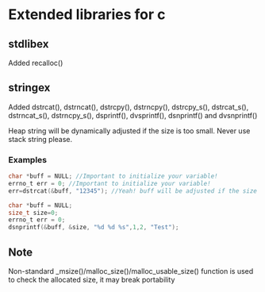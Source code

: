 # Extended libraries for c

## stdlibex

Added recalloc()

## stringex

Added dstrcat(), dstrncat(), dstrcpy(), dstrncpy(), dstrcpy_s(), dstrcat_s(), dstrncat_s(), dstrncpy_s(), dsprintf(), dvsprintf(), dsnprintf() and dvsnprintf()

Heap string will be dynamically adjusted if the size is too small. Never use stack string please.

### Examples

```c
char *buff = NULL; //Important to initialize your variable!
errno_t err = 0; //Important to initialize your variable!
err=dstrcat(&buff, "12345"); //Yeah! buff will be adjusted if the size is not enough. No more overflow, no more crash!
```

```c
char *buff = NULL;
size_t size=0;
errno_t err = 0;
dsnprintf(&buff, &size, "%d %d %s",1,2, "Test");
```

## Note

Non-standard _msize()/malloc_size()/malloc_usable_size() function is used to check the allocated size, it may break portability
